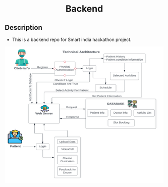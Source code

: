 <h1 style="text-align:center" >Backend</h1>

## Description

- This is a backend repo for Smart india hackathon project.


![Alt text](Picture1.png)